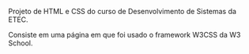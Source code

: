 Projeto de HTML e CSS do curso de Desenvolvimento de Sistemas da ETEC.

Consiste em uma página em que foi usado o framework W3CSS da W3 School.

